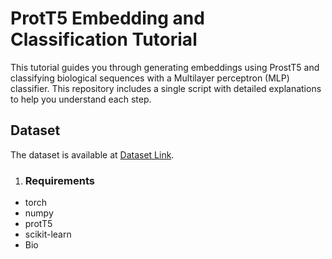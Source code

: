 # ProtT5 Embedding and Classification Tutorial

This tutorial guides you through generating embeddings using ProstT5 and classifying biological sequences with a Multilayer perceptron (MLP) classifier. This repository includes a single script with detailed explanations to help you understand each step.

## Dataset
The dataset is available at [Dataset Link](https://deepwet-dna.monarcatechnical.com/data).

1. ### Requirements
- torch
- numpy
- protT5
- scikit-learn
- Bio
  
